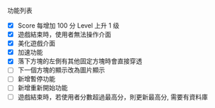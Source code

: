 功能列表

- [x] Score 每增加 100 分 Level 上升 1 级
- [x] 遊戲結束時，使用者無法操作介面
- [x] 美化遊戲介面
- [x] 加速功能
- [x] 落下方塊的左側有其他固定方塊時會直接穿透
- [ ] 下一個方塊的顯示改為圖片顯示
- [ ] 新增暫停功能
- [ ] 新增重新開始功能
- [ ] 遊戲結束時，若使用者分數超過最高分，則更新最高分, 需要有資料庫
